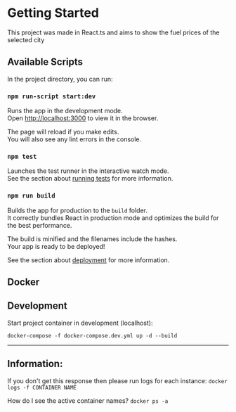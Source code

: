 # Getting Started

This project was made in React.ts and aims to show the fuel prices of the selected city

## Available Scripts

In the project directory, you can run:

### `npm run-script start:dev`

Runs the app in the development mode.\
Open [http://localhost:3000](http://localhost:3000) to view it in the browser.

The page will reload if you make edits.\
You will also see any lint errors in the console.

### `npm test`

Launches the test runner in the interactive watch mode.\
See the section about [running tests](https://facebook.github.io/create-react-app/docs/running-tests) for more information.

### `npm run build`

Builds the app for production to the `build` folder.\
It correctly bundles React in production mode and optimizes the build for the best performance.

The build is minified and the filenames include the hashes.\
Your app is ready to be deployed!

See the section about [deployment](https://facebook.github.io/create-react-app/docs/deployment) for more information.

## Docker

## Development
Start project container in development (localhost):

`docker-compose -f docker-compose.dev.yml up -d --build`

<hr>

## Information:

If you don't get this response then please run logs for each instance:
`docker logs -f CONTAINER NAME`

How do I see the active container names?
`docker ps -a`
